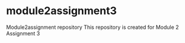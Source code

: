 # module2assignment3
Module2assignment repository
This repository is created for Module 2 Assignment 3
